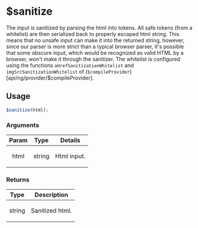 



# $sanitize











The input is sanitized by parsing the html into tokens. All safe tokens (from a whitelist) are
  then serialized back to properly escaped html string. This means that no unsafe input can make
  it into the returned string, however, since our parser is more strict than a typical browser
  parser, it's possible that some obscure input, which would be recognized as valid HTML by a
  browser, won't make it through the sanitizer.
  The whitelist is configured using the functions `aHrefSanitizationWhitelist` and
  `imgSrcSanitizationWhitelist` of (`$compileProvider`)[api/ng/provider/$compileProvider].







  

## Usage
```js
$sanitize(html);
```





### Arguments

| Param | Type | Details |
| :--: | :--: | :--: |
| html | string | <p>Html input.</p>  |

### Returns

| Type | Description |
| :--: | :--: |
| string | <p>Sanitized html.</p>  |








